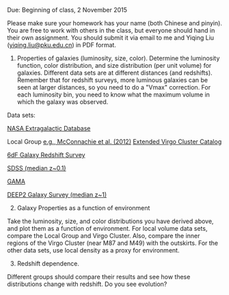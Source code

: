 Due: Beginning of class, 2 November 2015

Please make sure your homework has your name (both Chinese and pinyin). You are free to work with others in the class, 
but everyone should hand in their own assignment. You should submit it via email to me and Yiqing Liu (yiqing.liu@pku.edu.cn) in PDF format.

1) Properties of galaxies (luminosity, size, color).
Determine the luminosity function, color distribution, and size distribution (per unit volume) for galaxies. Different data sets are at different distances (and redshifts). Remember that for redshift surveys, more luminous galaxies can be seen at larger distances, so you need to do a "Vmax" correction. For each luminosity bin, you need to know what the maximum volume in which the galaxy was observed.

Data sets:

[NASA Extragalactic Database](https://ned.ipac.caltech.edu)

Local Group [e.g., McConnachie et al. (2012)](http://adsabs.harvard.edu/abs/2012AJ....144....4M)
[Extended Virgo Cluster Catalog](https://sites.google.com/site/extendedvcc/)

[6dF Galaxy Redshift Survey](http://www-wfau.roe.ac.uk/6dFGS/)

[SDSS (median z~0.1)](http://skyserver.sdss.org/dr12/en/home.aspx)

[GAMA](http://www.gama-survey.org/dr2/)

[DEEP2 Galaxy Survey (median z~1)](http://deep.ps.uci.edu/DR4/home.html)

2) Galaxy Properties as a function of environment

Take the luminosity, size, and color distributions you have derived above, and plot them as a function of environment. For local volume data sets, compare the Local Group and Virgo Cluster. Also, compare the inner regions of the Virgo Cluster (near M87 and M49) with the outskirts. For the other data sets, use local density as a proxy for environment. 

3) Redshift dependence.

Different groups should compare their results and see how these distributions change with redshift. Do you see evolution?




